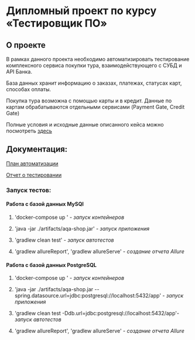 # Дипломный проект по курсу «Тестировщик ПО»

## О проекте

В рамках данного проекта необходимо автоматизировать тестирование комплексного сервиса покупки тура, взаимодействующего с СУБД и API Банка.

База данных хранит информацию о заказах, платежах, статусах карт, способах оплаты.

Покупка тура возможна с помощью карты и в кредит. Данные по картам обрабатываются отдельными сервисами (Payment Gate, Credit Gate)

Полные условия и исходные данные описанного кейса можно посмотреть [здесь](https://github.com/netology-code/qa-diploma)

## Документация:

[План автоматизации](https://github.com/meleuz/Diploma/blob/master/Plan.md)

[Отчет о тестировании](https://github.com/meleuz/Diploma/blob/master/Report.md)

### Запуск тестов:

#### Работа с базой данных MySQl

1. 'docker-compose up ' - *запуск контейнеров*
   
2. 'java -jar ./artifacts/aqa-shop.jar' - *запуск приложения*
   
3. 'gradlew clean test' - *запуск автотестов*
   
4. 'gradlew allureReport', 'gradlew allureServe' - *создание отчета Allure*

#### Работа с базой данных PostgreSQL

1. 'docker-compose up ' - *запуск контейнеров*
   
2. 'java -jar ./artifacts/aqa-shop.jar --spring.datasource.url=jdbc:postgresql://localhost:5432/app' - *запуск приложения*

3. 'gradlew clean test -Ddb.url=jdbc:postgresql://localhost:5432/app'- *запуск автотестов*

4. 'gradlew allureReport', 'gradlew allureServe' - *создание отчета Allure*
